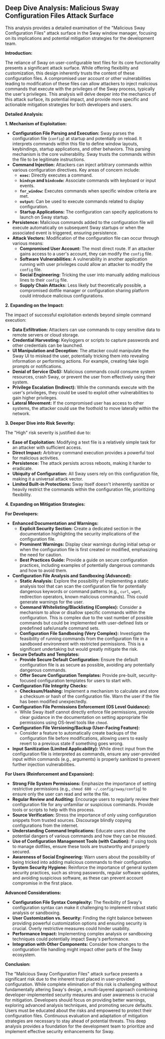 ## Deep Dive Analysis: Malicious Sway Configuration Files Attack Surface

This analysis provides a detailed examination of the "Malicious Sway Configuration Files" attack surface in the Sway window manager, focusing on its implications and potential mitigation strategies for the development team.

**Introduction:**

The reliance of Sway on user-configurable text files for its core functionality presents a significant attack surface. While offering flexibility and customization, this design inherently trusts the content of these configuration files. A compromised user account or other vulnerabilities leading to modification of these files can allow attackers to inject malicious commands that execute with the privileges of the Sway process, typically the user's privileges. This analysis will delve deeper into the mechanics of this attack surface, its potential impact, and provide more specific and actionable mitigation strategies for both developers and users.

**Detailed Analysis:**

**1. Mechanism of Exploitation:**

* **Configuration File Parsing and Execution:** Sway parses the configuration file (`config`) at startup and potentially on reload. It interprets commands within this file to define window layouts, keybindings, startup applications, and other behaviors. This parsing mechanism is the core vulnerability. Sway trusts the commands within the file to be legitimate instructions.
* **Command Injection:** Attackers can inject arbitrary commands within various configuration directives. Key areas of concern include:
    * **`exec`:** Directly executes a command.
    * **`bindsym` and `bindcode`:**  Associate commands with keyboard or input events.
    * **`for_window`:** Executes commands when specific window criteria are met.
    * **`output`:** Can be used to execute commands related to display configuration.
    * **Startup Applications:**  The configuration can specify applications to launch on Sway startup.
* **Persistence:** Malicious commands added to the configuration file will execute automatically on subsequent Sway startups or when the associated event is triggered, ensuring persistence.
* **Attack Vectors:** Modification of the configuration file can occur through various means:
    * **Compromised User Account:**  The most direct route. If an attacker gains access to a user's account, they can modify the `config` file.
    * **Software Vulnerabilities:**  A vulnerability in another application running with user privileges could allow an attacker to modify the `config` file.
    * **Social Engineering:** Tricking the user into manually adding malicious lines to their `config` file.
    * **Supply Chain Attacks:**  Less likely but theoretically possible, a compromised dotfile manager or configuration sharing platform could introduce malicious configurations.

**2. Expanding on the Impact:**

The impact of successful exploitation extends beyond simple command execution:

* **Data Exfiltration:** Attackers can use commands to copy sensitive data to remote servers or cloud storage.
* **Credential Harvesting:**  Keyloggers or scripts to capture passwords and other credentials can be launched.
* **UI Manipulation and Deception:**  The attacker could manipulate the Sway UI to mislead the user, potentially tricking them into revealing information or performing actions. For example, creating fake login prompts or notifications.
* **Denial of Service (DoS):**  Malicious commands could consume system resources, crash Sway, or prevent the user from effectively using their system.
* **Privilege Escalation (Indirect):** While the commands execute with the user's privileges, they could be used to exploit other vulnerabilities to gain higher privileges.
* **Lateral Movement:**  If the compromised user has access to other systems, the attacker could use the foothold to move laterally within the network.

**3. Deeper Dive into Risk Severity:**

The "High" risk severity is justified due to:

* **Ease of Exploitation:** Modifying a text file is a relatively simple task for an attacker with sufficient access.
* **Direct Impact:**  Arbitrary command execution provides a powerful tool for malicious activities.
* **Persistence:**  The attack persists across reboots, making it harder to eradicate.
* **Ubiquity of Configuration:**  All Sway users rely on this configuration file, making it a universal attack vector.
* **Limited Built-in Protections:** Sway itself doesn't inherently sanitize or heavily restrict the commands within the configuration file, prioritizing flexibility.

**4. Expanding on Mitigation Strategies:**

**For Developers:**

* **Enhanced Documentation and Warnings:**
    * **Explicit Security Section:** Create a dedicated section in the documentation highlighting the security implications of the configuration file.
    * **Prominent Warnings:** Display clear warnings during initial setup or when the configuration file is first created or modified, emphasizing the need for caution.
    * **Best Practices Guide:** Provide a guide on secure configuration practices, including examples of potentially dangerous commands and how to avoid them.
* **Configuration File Analysis and Sandboxing (Advanced):**
    * **Static Analysis:** Explore the possibility of implementing a static analysis tool that can scan the configuration file for potentially dangerous keywords or command patterns (e.g., `curl`, `wget`, redirection operators, known malicious commands). This could generate warnings for the user.
    * **Command Whitelisting/Blacklisting (Complex):**  Consider a mechanism to allow or disallow specific commands within the configuration. This is complex due to the vast number of possible commands but could be implemented with user-defined lists or predefined safe/unsafe command sets.
    * **Configuration File Sandboxing (Very Complex):**  Investigate the feasibility of running commands from the configuration file in a sandboxed environment with restricted permissions. This is a significant undertaking but would greatly mitigate the risk.
* **Secure Defaults and Templates:**
    * **Provide Secure Default Configuration:**  Ensure the default configuration file is as secure as possible, avoiding any potentially dangerous commands.
    * **Offer Secure Configuration Templates:** Provide pre-built, security-focused configuration templates for users to start with.
* **Configuration File Integrity Checks:**
    * **Checksum/Hashing:** Implement a mechanism to calculate and store a checksum or hash of the configuration file. Warn the user if the file has been modified unexpectedly.
* **Configuration File Permissions Enforcement (OS Level Guidance):**
    * While Sway itself cannot directly enforce file permissions, provide clear guidance in the documentation on setting appropriate file permissions using OS-level tools like `chmod`.
* **Configuration File Versioning/Backup (User-Facing Feature):**
    * Consider a feature to automatically create backups of the configuration file before modifications, allowing users to easily revert to a previous state if something goes wrong.
* **Input Sanitization (Limited Applicability):** While direct input from the configuration file is interpreted as commands, ensure any user-provided input within commands (e.g., arguments) is properly sanitized to prevent further injection vulnerabilities.

**For Users (Reinforcement and Expansion):**

* **Strong File System Permissions:**  Emphasize the importance of setting restrictive permissions (e.g., `chmod 600 ~/.config/sway/config`) to ensure only the user can read and write the file.
* **Regular Review and Auditing:** Encourage users to regularly review their configuration file for any unfamiliar or suspicious commands. Provide tools or scripts to help with this process.
* **Source Verification:**  Stress the importance of only using configuration snippets from trusted sources. Discourage blindly copying configurations from the internet.
* **Understanding Command Implications:** Educate users about the potential dangers of various commands and how they can be misused.
* **Use of Configuration Management Tools (with Caution):** If using tools to manage dotfiles, ensure these tools are trustworthy and properly secured.
* **Awareness of Social Engineering:**  Warn users about the possibility of being tricked into adding malicious commands to their configuration.
* **System Security Hygiene:**  Reinforce the importance of general system security practices, such as strong passwords, regular software updates, and avoiding suspicious software, as these can prevent account compromise in the first place.

**Advanced Considerations:**

* **Configuration File Syntax Complexity:** The flexibility of Sway's configuration syntax can make it challenging to implement robust static analysis or sandboxing.
* **User Customization vs. Security:**  Finding the right balance between providing powerful customization options and ensuring security is crucial. Overly restrictive measures could hinder usability.
* **Performance Impact:** Implementing complex analysis or sandboxing techniques could potentially impact Sway's performance.
* **Integration with Other Components:**  Consider how changes to the configuration file handling might impact other parts of the Sway ecosystem.

**Conclusion:**

The "Malicious Sway Configuration Files" attack surface presents a significant risk due to the inherent trust placed in user-provided configuration. While complete elimination of this risk is challenging without fundamentally altering Sway's design, a multi-layered approach combining developer-implemented security measures and user awareness is crucial for mitigation. Developers should focus on providing better warnings, exploring advanced analysis techniques, and promoting secure defaults. Users must be educated about the risks and empowered to protect their configuration files. Continuous evaluation and adaptation of mitigation strategies are necessary to stay ahead of potential threats. This deep analysis provides a foundation for the development team to prioritize and implement effective security enhancements for Sway.
